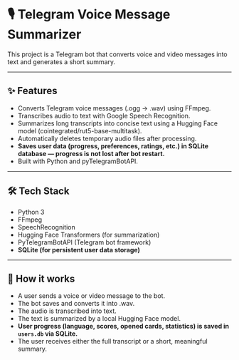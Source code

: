 # 🎙️ Telegram Voice Message Summarizer

This project is a Telegram bot that converts voice and video messages into text and generates a short summary.

---

## ✨ Features

- Converts Telegram voice messages (.ogg → .wav) using FFmpeg.  
- Transcribes audio to text with Google Speech Recognition.  
- Summarizes long transcripts into concise text using a Hugging Face model (cointegrated/rut5-base-multitask).  
- Automatically deletes temporary audio files after processing.  
- **Saves user data (progress, preferences, ratings, etc.) in SQLite database — progress is not lost after bot restart.**  
- Built with Python and pyTelegramBotAPI.  

---

## 🛠️ Tech Stack

- Python 3  
- FFmpeg  
- SpeechRecognition  
- Hugging Face Transformers (for summarization)  
- PyTelegramBotAPI (Telegram bot framework)  
- **SQLite (for persistent user data storage)**  

---

## 🚀 How it works

- A user sends a voice or video message to the bot.  
- The bot saves and converts it into .wav.  
- The audio is transcribed into text.  
- The text is summarized by a local Hugging Face model.  
- **User progress (language, scores, opened cards, statistics) is saved in `users.db` via SQLite.**  
- The user receives either the full transcript or a short, meaningful summary.  
